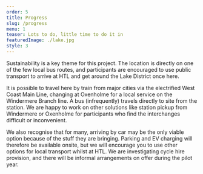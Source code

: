 ```yaml
---
order: 5
title: Progress
slug: /progress
menu: 1
teaser: Lots to do, little time to do it in
featuredImage: ./lake.jpg
style: 3
---
```


Sustainability is a key theme for this project. The location is directly on one of the few local bus routes, and participants are encouraged to use public transport to arrive at HTL and get around the Lake District once here.

It is possible to travel here by train from major cities via the electrified West Coast Main Line, changing at Oxenholme for a local service on the Windermere Branch line. A bus (infrequently) travels directly to site from the station.
We are happy to work on other solutions like station pickup from Windermere or Oxenholme for participants who find the interchanges difficult or inconvenient.

We also recognise that for many, arriving by car may be the only viable option because of the stuff they are bringing.
Parking and EV charging will therefore be available onsite, but we will encourage you to use other options for local transport whilst at HTL.
We are investigating cycle hire provision, and there will be informal arrangements on offer during the pilot year.
